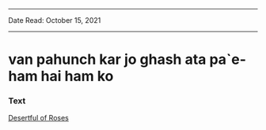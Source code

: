 
---

Date Read: October 15, 2021

---


# van pahunch kar jo ghash ata pa`e-ham hai ham ko


### Text

[Desertful of Roses](http://www.columbia.edu/itc/mealac/pritchett/00ghalib/123/index_123.html)

